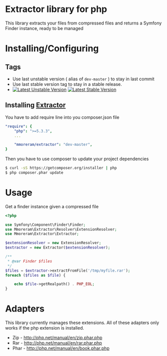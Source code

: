 Extractor library for php
=========================

This library extracts your files from compressed files and returns a Symfony
Finder instance, ready to be managed

# Installing/Configuring

## Tags

* Use last unstable version ( alias of `dev-master` ) to stay in last commit
* Use last stable version tag to stay in a stable release.
* [![Latest Unstable Version](https://poser.pugx.org/mmoreram/extractor/v/unstable.png)](https://packagist.org/packages/mmoreram/extractor)
[![Latest Stable Version](https://poser.pugx.org/mmoreram/extractor/v/stable.png)](https://packagist.org/packages/mmoreram/extractor)

## Installing [Extractor](https://github.com/mmoreram/extractor)

You have to add require line into you composer.json file

``` yml
"require": {
    "php": ">=5.3.3",
    ...

    "mmoreram/extractor": "dev-master",
}
```

Then you have to use composer to update your project dependencies

``` bash
$ curl -sS https://getcomposer.org/installer | php
$ php composer.phar update
```

# Usage

Get a finder instance given a compressed file

``` php
<?php

use Symfony\Component\Finder\Finder;
use Mmoreram\Extractor\Resolver\ExtensionResolver;
use Mmoreram\Extractor\Extractor;

$extensionResolver = new ExtensionResolver;
$extractor = new Extractor($extensionResolver);

/**
 * @var Finder $files
 */
$files = $extractor->extractFromFile('/tmp/myfile.rar');
foreach ($files as $file) {

    echo $file->getRealpath() . PHP_EOL;
}
```

# Adapters

This library currently manages these extensions. All of these adapters only
works if the php extension is installed.

* Zip - http://php.net/manual/en/zip.phar.php
* Rar - http://php.net/manual/en/rar.phar.php
* Phar - http://php.net/manual/en/book.phar.php